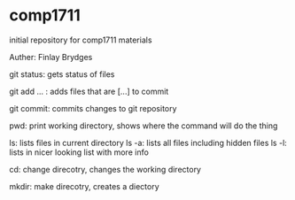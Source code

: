 # comp1711
initial repository for comp1711 materials

Auther: Finlay Brydges

git status: gets status of files 

git add ... : adds files that are [...] to commit

git commit: commits changes to git repository

pwd: print working directory, shows where the command will do the thing

ls: lists files in current directory 
ls -a: lists all files including hidden files 
ls -l: lists in nicer looking list with more info 

cd: change direcotry, changes the working directory

mkdir: make direcotry, creates a diectory

